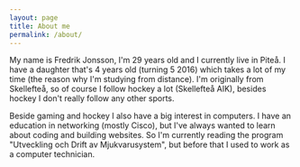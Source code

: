 ```yaml
---
layout: page
title: About me
permalink: /about/
---
```


My name is Fredrik Jonsson, I'm 29 years old and I currently live in Piteå.
I have a daughter that's 4 years old (turning 5 2016) which takes a lot of my time (the reason why I'm studying from
distance). I'm originally from Skellefteå, so of course I follow hockey a lot (Skellefteå AIK), besides hockey I don't
really follow any other sports.

Beside gaming and hockey I also have a big interest in computers. I have an education in networking (mostly Cisco),
but I've always wanted to learn about coding and building websites.
So I'm currently reading the program "Utveckling och Drift av Mjukvarusystem", but before that I used to work as a
computer technician.
